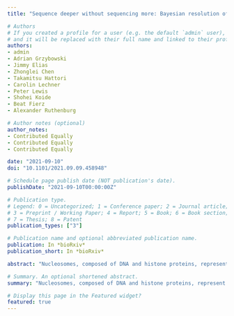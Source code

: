```yaml
---
title: "Sequence deeper without sequencing more: Bayesian resolution of ambiguously mapped reads"

# Authors
# If you created a profile for a user (e.g. the default `admin` user), write the username (folder name) here 
# and it will be replaced with their full name and linked to their profile.
authors:
- admin
- Adrian Grzybowski
- Jimmy Elias
- Zhonglei Chen
- Takamitsu Hattori
- Carolin Lechner
- Peter Lewis
- Shohei Koide
- Beat Fierz
- Alexander Ruthenburg

# Author notes (optional)
author_notes:
- Contributed Equally
- Contributed Equally
- Contributed Equally

date: "2021-09-10"
doi: "10.1101/2021.09.09.458948"

# Schedule page publish date (NOT publication's date).
publishDate: "2021-09-10T00:00:00Z"

# Publication type.
# Legend: 0 = Uncategorized; 1 = Conference paper; 2 = Journal article;
# 3 = Preprint / Working Paper; 4 = Report; 5 = Book; 6 = Book section;
# 7 = Thesis; 8 = Patent
publication_types: ["3"]

# Publication name and optional abbreviated publication name.
publication: In *bioRxiv*
publication_short: In *bioRxiv*

abstract: "Nucleosomes, composed of DNA and histone proteins, represent the fundamental repeating unit of the eukaryotic genome; posttranslational modifications of these histone proteins influence the activity of the associated genomic regions to regulate cell identity. Traditionally, trimethylation of histone 3-lysine 4 (H3K4me3) is associated with transcriptional initiation, whereas trimethylation of H3K27 (H3K27me3) is considered transcriptionally repressive. The apparent juxtaposition of these opposing marks, termed “bivalent domains”, was proposed to specifically demarcate a small set of transcriptionally-poised lineage-commitment genes that resolve to one constituent modification through differentiation, thereby determining transcriptional status. Since then, many thousands of studies have canonized the bivalency model as a chromatin hallmark of development in many cell types. However, these conclusions are largely based on chromatin immunoprecipitations (ChIP) with significant methodological problems hampering their interpretation. Absent direct quantitative measurements, it has been difficult to evaluate the strength of the bivalency model. Here, we present reICeChIP, a calibrated sequential ChIP method to quantitatively measure H3K4me3/H3K27me3 bivalency genome-wide, addressing the limitations of prior measurements. With reICeChIP, we profile bivalency through the differentiation paradigm that first established this model: from naïve mouse embryonic stem cells (mESCs) into neuronal progenitor cells (NPCs). Our results cast doubt on every aspect of the bivalency model; in this context, we find that bivalency is widespread, does not resolve with differentiation, and is neither sensitive nor specific for identifying poised developmental genes or gene expression status more broadly. Our findings caution against interpreting bivalent domains as specific markers of developmentally poised genes."

# Summary. An optional shortened abstract.
summary: "Nucleosomes, composed of DNA and histone proteins, represent the fundamental repeating unit of the eukaryotic genome; posttranslational modifications of these histone proteins influence the activity of the associated genomic regions to regulate cell identity. Traditionally, trimethylation of histone 3-lysine 4 (H3K4me3) is associated with transcriptional initiation, whereas trimethylation of H3K27 (H3K27me3) is considered transcriptionally repressive. The apparent juxtaposition of these opposing marks, termed “bivalent domains”, was proposed to specifically demarcate a small set of transcriptionally-poised lineage-commitment genes that resolve to one constituent modification through differentiation, thereby determining transcriptional status. Since then, many thousands of studies have canonized the bivalency model as a chromatin hallmark of development in many cell types. However, these conclusions are largely based on chromatin immunoprecipitations (ChIP) with significant methodological problems hampering their interpretation. Absent direct quantitative measurements, it has been difficult to evaluate the strength of the bivalency model. Here, we present reICeChIP, a calibrated sequential ChIP method to quantitatively measure H3K4me3/H3K27me3 bivalency genome-wide, addressing the limitations of prior measurements. With reICeChIP, we profile bivalency through the differentiation paradigm that first established this model: from naïve mouse embryonic stem cells (mESCs) into neuronal progenitor cells (NPCs). Our results cast doubt on every aspect of the bivalency model; in this context, we find that bivalency is widespread, does not resolve with differentiation, and is neither sensitive nor specific for identifying poised developmental genes or gene expression status more broadly. Our findings caution against interpreting bivalent domains as specific markers of developmentally poised genes."

# Display this page in the Featured widget?
featured: true
---
```

